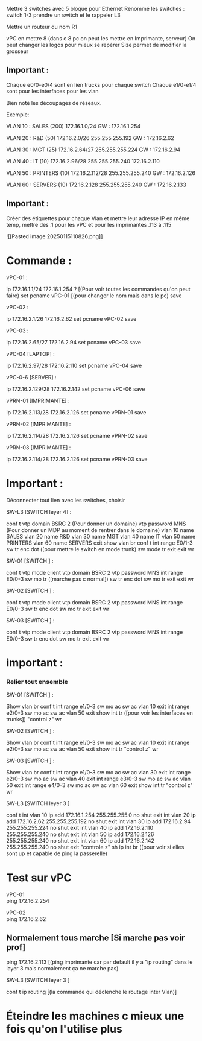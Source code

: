 



Mettre 3 switches avec 5 bloque pour Ethernet
Renommé les switches : switch 1-3
prendre un switch et le rappeler L3

Mettre un routeur du nom R1

vPC en mettre 8 (dans c 8 pc on peut les mettre en Imprimante, serveur)
On peut changer les logos pour mieux se repérer 
Size permet de modifier la grosseur 


## Important :  

Chaque e0/0-e0/4 sont en lien trucks pour chaque switch 
Chaque e1/0-e1/4 sont pour les interfaces pour les vlan


Bien noté les découpages de réseaux. 

Exemple:

VLAN 10 : SALES  (200)
172.16.1.0/24
GW : 172.16.1.254

VLAN 20 : R&D (50)
172.16.2.0/26
255.255.255.192
GW : 172.16.2.62

VLAN 30 : MGT (25)
172.16.2.64/27
255.255.255.224
GW : 172.16.2.94

VLAN 40 : IT (10)
172.16.2.96/28
255.255.255.240
172.16.2.110

VLAN 50 : PRINTERS (10)
172.16.2.112/28
255.255.255.240
GW : 172.16.2.126

VLAN 60 : SERVERS (10)
172.16.2.128
255.255.255.240
GW : 172.16.2.133


## Important :

Créer des étiquettes pour chaque Vlan et mettre leur adresse IP en même temp, mettre des .1 pour les vPC et pour les imprimantes .113 à .115 

![[Pasted image 20250115110826.png]]

# Commande :

vPC-01 :

ip 172.16.1.1/24 172.16.1.254
? [(Pour voir toutes les commandes qu'on peut faire)
set pcname vPC-01 [(pour changer le nom mais dans le pc)
save

vPC-02 :

ip 172.16.2.1/26 172.16.2.62
set pcname vPC-02 
save

vPC-03 :

ip 172.16.2.65/27 172.16.2.94
set pcname vPC-03 
save


vPC-04 [LAPTOP] :

ip 172.16.2.97/28 172.16.2.110
set pcname vPC-04 
save


vPC-0-6 [SERVER] :

ip 172.16.2.129/28 172.16.2.142
set pcname vPC-06
save


vPRN-01 [IMPRIMANTE]  :

ip 172.16.2.113/28 172.16.2.126
set pcname vPRN-01 
save

vPRN-02  [IMPRIMANTE]  :

ip 172.16.2.114/28 172.16.2.126
set pcname vPRN-02 
save

vPRN-03  [IMPRIMANTE]  :

ip 172.16.2.114/28 172.16.2.126
set pcname vPRN-03 
save


# Important :

Déconnecter tout lien avec les switches, choisir 



SW-L3  [SWITCH leyer 4]  :

conf t 
vtp domain BSRC 2 (Pour donner un domaine)
vtp password MNS (Pour donner un MDP au moment de rentrer dans le domaine)
vlan 10
name SALES
vlan 20
name R&D
vlan 30
name MGT
vlan 40
name IT
vlan 50
name PRINTERS
vlan 60
name SERVERS
exit
show vlan br
conf t
int range E0/1-3
sw tr enc dot ([pour mettre le switch en mode trunk)
sw mode tr
exit
exit
wr

SW-01  [SWITCH ]  :

conf t
vtp mode client
vtp domain BSRC 2
vtp password MNS
int range E0/0-3
sw mo tr ([marche pas c normal])
sw tr enc dot
sw mo tr
exit
exit 
wr


SW-02  [SWITCH ]  :

conf t
vtp mode client
vtp domain BSRC 2
vtp password MNS
int range E0/0-3
sw tr enc dot
sw mo tr
exit
exit 
wr

SW-03  [SWITCH ]  :

conf t
vtp mode client
vtp domain BSRC 2
vtp password MNS
int range E0/0-3
sw tr enc dot
sw mo tr
exit
exit 
wr


# important :

### Relier tout ensemble 

SW-01  [SWITCH ]  :

Show vlan br
conf t
int range e1/0-3
sw mo ac
sw ac vlan 10
exit
int range e2/0-3
sw mo ac
sw ac vlan 50
exit
show int tr ([pour voir les interfaces en trunks])
"control z" 
wr

SW-02  [SWITCH ]  :

Show vlan br
conf t
int range e1/0-3
sw mo ac
sw ac vlan 10
exit
int range e2/0-3
sw mo ac
sw ac vlan 50
exit
show int tr 
"control z" 
wr

SW-03  [SWITCH ]  :

Show vlan br
conf t
int range e1/0-3
sw mo ac
sw ac vlan 30
exit
int range e2/0-3
sw mo ac
sw ac vlan 40
exit
int range e3/0-3
sw mo ac
sw ac vlan 50
exit
int range e4/0-3
sw mo ac
sw ac vlan 60
exit
show int tr 
"control z" 
wr




SW-L3  [SWITCH leyer 3 ]

conf t 
int vlan 10
ip add 172.16.1.254 255.255.255.0
no shut
exit
int vlan 20
ip add 172.16.2.62 255.255.255.192
no shut
exit
int vlan 30
ip add 172.16.2.94 255.255.255.224
no shut
exit
int vlan 40
ip add 172.16.2.110 255.255.255.240
no shut
exit
int vlan 50
ip add 172.16.2.126 255.255.255.240
no shut
exit
int vlan 60
ip add 172.16.2.142 255.255.255.240
no shut
exit
"controle z"
sh ip int br ([pour voir si elles sont up et capable de ping la passerelle)

# Test sur vPC

vPC-01  
ping 172.16.2.254

vPC-02  
ping 172.16.2.62

## Normalement tous marche [Si marche pas voir prof]

ping 172.16.2.113 [(ping imprimante car par default il y a "ip routing" dans le layer 3 mais normalement ça ne marche pas)

SW-L3  [SWITCH leyer 3 ]

conf t ip routing [(la commande qui déclenche le routage inter Vlan)]

# Éteindre les machines c mieux une fois qu'on l'utilise plus  
